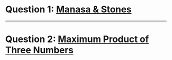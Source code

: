 # Question 1: [**Manasa & Stones**](https://www.hackerrank.com/challenges/manasa-and-stones/problem)
---
# Question 2: [**Maximum Product of Three Numbers**](https://leetcode.com/problems/maximum-product-of-three-numbers/)
